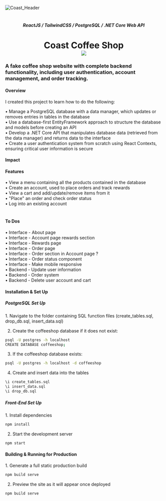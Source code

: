 ![Coast_Header](https://github.com/arianadaris/coast-coffee-shop/assets/73635827/8e8872e8-5719-4434-94b7-7fe8257f911c)
<h1></h1>

<h5 align="center">ReactJS / TailwindCSS / PostgreSQL / .NET Core Web API</h5>
<h1 align="center">Coast Coffee Shop<br>
  <a href="http://www.arianadaris.dev/" target="_blank"><img src="https://img.shields.io/badge/View Website-informational?style=flat&logo=java&logoColor=3C2F2A&color=F3F0EE" /></a>
</h1>

<h3>A fake coffee shop website with complete backend functionality, including user authentication, account management, and order tracking.</h3>

<h4>Overview</h4>
<p>I created this project to learn how to do the following:</p>
  • Manage a PostgreSQL database with a data manager, which updates or removes entries in tables in the database<br>
  • Use a database-first EntityFramework approach to structure the database and models before creating an API<br>
  • Develop a .NET Core API that manipulates database data (retrieved from the data manager) and returns data to the interface<br>
  • Create a user authentication system from scratch using React Contexts, ensuring critical user information is secure<br>

<h4>Impact</h4>

<h4>Features</h4>
  • View a menu containing all the products contained in the database<br>
  • Create an account, used to place orders and track rewards<br>
  • View a cart and add/update/remove items from it<br>
  • "Place" an order and check order status<br>
  • Log into an existing account<br>
<h1></h1>

<h4>To Dos</h4>
  • Interface - About page<br>
  • Interface - Account page rewards section<br>
  • Interface - Rewards page<br>
  • Interface - Order page<br>
  • Interface - Order section in Account page ?<br>
  • Interface - Order status component<br>
  • Interface - Make mobile responsive<br>
  • Backend - Update user information<br>
  • Backend - Order system<br>
  • Backend - Delete user account and cart<br>

<h4>Installation & Set Up</h4>
<h5>PostgreSQL Set Up</h5>
1. Navigate to the folder containing SQL function files (create_tables.sql, drop_db.sql, insert_data.sql)

2. Create the coffeeshop database if it does not exist:

```sh
psql -U postgres -h localhost
CREATE DATABASE coffeeshop;
```

3. If the coffeeshop database exists:

```sh
psql -U postgres -h localhost -d coffeeshop
```

4. Create and insert data into the tables

```sh
\i create_tables.sql
\i insert_data.sql
\i drop_db.sql
```

<h5>Front-End Set Up</h5>
1. Install dependencies

```sh
npm install
```

2. Start the development server

```sh
npm start
```

<h4>Building & Running for Production</h4>
1. Generate a full static production build

```sh
npm build serve
```

2. Preview the site as it will appear once deployed

```sh
npm build serve
```
